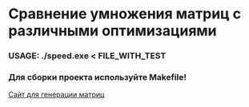 # Сравнение умножения матриц с различными оптимизациями

### USAGE: ./speed.exe < FILE_WITH_TEST

### Для сборки проекта используйте Makefile!

[Сайт для генерации матриц](https://planetcalc.ru/9083/)
